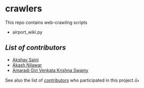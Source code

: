 # crawlers
This repo contains web-crawling scripts

- airport_wiki.py

## *List of contributors*
- [Akshay Saini](https://github.com/anonyxhappie)
- [Akash Nilawar](https://github.com/2020MT93150)
- [Amaradi Giri Venkata Krishna Swamy](https://github.com/swamy93098)

See also the list of [contributors](https://github.com/anonyxhappie/crawlers/graphs/contributors) who participated in this project.:+1:

